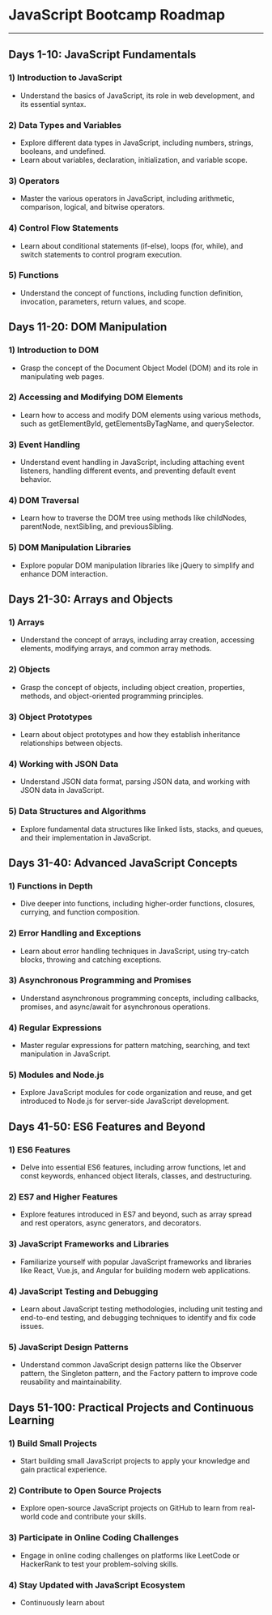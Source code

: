 # JavaScript Bootcamp Roadmap

---

## Days 1-10: JavaScript Fundamentals

### 1) Introduction to JavaScript
- Understand the basics of JavaScript, its role in web development, and its essential syntax.

### 2) Data Types and Variables
- Explore different data types in JavaScript, including numbers, strings, booleans, and undefined.
- Learn about variables, declaration, initialization, and variable scope.

### 3) Operators
- Master the various operators in JavaScript, including arithmetic, comparison, logical, and bitwise operators.

### 4) Control Flow Statements
- Learn about conditional statements (if-else), loops (for, while), and switch statements to control program execution.

### 5) Functions
- Understand the concept of functions, including function definition, invocation, parameters, return values, and scope.

## Days 11-20: DOM Manipulation

### 1) Introduction to DOM
- Grasp the concept of the Document Object Model (DOM) and its role in manipulating web pages.

### 2) Accessing and Modifying DOM Elements
- Learn how to access and modify DOM elements using various methods, such as getElementById, getElementsByTagName, and querySelector.

### 3) Event Handling
- Understand event handling in JavaScript, including attaching event listeners, handling different events, and preventing default event behavior.

### 4) DOM Traversal
- Learn how to traverse the DOM tree using methods like childNodes, parentNode, nextSibling, and previousSibling.

### 5) DOM Manipulation Libraries
- Explore popular DOM manipulation libraries like jQuery to simplify and enhance DOM interaction.

## Days 21-30: Arrays and Objects

### 1) Arrays
- Understand the concept of arrays, including array creation, accessing elements, modifying arrays, and common array methods.

### 2) Objects
- Grasp the concept of objects, including object creation, properties, methods, and object-oriented programming principles.

### 3) Object Prototypes
- Learn about object prototypes and how they establish inheritance relationships between objects.

### 4) Working with JSON Data
- Understand JSON data format, parsing JSON data, and working with JSON data in JavaScript.

### 5) Data Structures and Algorithms
- Explore fundamental data structures like linked lists, stacks, and queues, and their implementation in JavaScript.

## Days 31-40: Advanced JavaScript Concepts

### 1) Functions in Depth
- Dive deeper into functions, including higher-order functions, closures, currying, and function composition.

### 2) Error Handling and Exceptions
- Learn about error handling techniques in JavaScript, using try-catch blocks, throwing and catching exceptions.

### 3) Asynchronous Programming and Promises
- Understand asynchronous programming concepts, including callbacks, promises, and async/await for asynchronous operations.

### 4) Regular Expressions
- Master regular expressions for pattern matching, searching, and text manipulation in JavaScript.

### 5) Modules and Node.js
- Explore JavaScript modules for code organization and reuse, and get introduced to Node.js for server-side JavaScript development.

## Days 41-50: ES6 Features and Beyond

### 1) ES6 Features
- Delve into essential ES6 features, including arrow functions, let and const keywords, enhanced object literals, classes, and destructuring.

### 2) ES7 and Higher Features
- Explore features introduced in ES7 and beyond, such as array spread and rest operators, async generators, and decorators.

### 3) JavaScript Frameworks and Libraries
- Familiarize yourself with popular JavaScript frameworks and libraries like React, Vue.js, and Angular for building modern web applications.

### 4) JavaScript Testing and Debugging
- Learn about JavaScript testing methodologies, including unit testing and end-to-end testing, and debugging techniques to identify and fix code issues.

### 5) JavaScript Design Patterns
- Understand common JavaScript design patterns like the Observer pattern, the Singleton pattern, and the Factory pattern to improve code reusability and maintainability.

## Days 51-100: Practical Projects and Continuous Learning

### 1) Build Small Projects
- Start building small JavaScript projects to apply your knowledge and gain practical experience.

### 2) Contribute to Open Source Projects
- Explore open-source JavaScript projects on GitHub to learn from real-world code and contribute your skills.

### 3) Participate in Online Coding Challenges
- Engage in online coding challenges on platforms like LeetCode or HackerRank to test your problem-solving skills.

### 4) Stay Updated with JavaScript Ecosystem
- Continuously learn about
